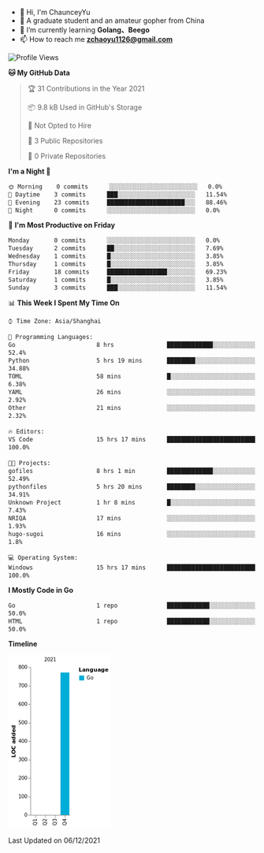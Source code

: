 - 👋 Hi, I'm ChaunceyYu
- 👀 A graduate student and an amateur gopher from China
- 🌱 I’m currently learning **Golang、Beego**
- 📫 How to reach me **zchaoyu1126@gmail.com**
<!--START_SECTION:waka-->
![Profile Views](http://img.shields.io/badge/Profile%20Views-243-blue)

**🐱 My GitHub Data** 

> 🏆 31 Contributions in the Year 2021
 > 
> 📦 9.8 kB Used in GitHub's Storage 
 > 
> 🚫 Not Opted to Hire
 > 
> 📜 3 Public Repositories 
 > 
> 🔑 0 Private Repositories  
 > 
**I'm a Night 🦉** 

```text
🌞 Morning    0 commits      ░░░░░░░░░░░░░░░░░░░░░░░░░   0.0% 
🌆 Daytime    3 commits      ███░░░░░░░░░░░░░░░░░░░░░░   11.54% 
🌃 Evening    23 commits     ██████████████████████░░░   88.46% 
🌙 Night      0 commits      ░░░░░░░░░░░░░░░░░░░░░░░░░   0.0%

```
📅 **I'm Most Productive on Friday** 

```text
Monday       0 commits      ░░░░░░░░░░░░░░░░░░░░░░░░░   0.0% 
Tuesday      2 commits      ██░░░░░░░░░░░░░░░░░░░░░░░   7.69% 
Wednesday    1 commits      █░░░░░░░░░░░░░░░░░░░░░░░░   3.85% 
Thursday     1 commits      █░░░░░░░░░░░░░░░░░░░░░░░░   3.85% 
Friday       18 commits     █████████████████░░░░░░░░   69.23% 
Saturday     1 commits      █░░░░░░░░░░░░░░░░░░░░░░░░   3.85% 
Sunday       3 commits      ███░░░░░░░░░░░░░░░░░░░░░░   11.54%

```


📊 **This Week I Spent My Time On** 

```text
⌚︎ Time Zone: Asia/Shanghai

💬 Programming Languages: 
Go                       8 hrs               █████████████░░░░░░░░░░░░   52.4% 
Python                   5 hrs 19 mins       ████████░░░░░░░░░░░░░░░░░   34.88% 
TOML                     58 mins             █░░░░░░░░░░░░░░░░░░░░░░░░   6.38% 
YAML                     26 mins             ░░░░░░░░░░░░░░░░░░░░░░░░░   2.92% 
Other                    21 mins             ░░░░░░░░░░░░░░░░░░░░░░░░░   2.32%

🔥 Editors: 
VS Code                  15 hrs 17 mins      █████████████████████████   100.0%

🐱‍💻 Projects: 
gofiles                  8 hrs 1 min         █████████████░░░░░░░░░░░░   52.49% 
pythonfiles              5 hrs 20 mins       ████████░░░░░░░░░░░░░░░░░   34.91% 
Unknown Project          1 hr 8 mins         █░░░░░░░░░░░░░░░░░░░░░░░░   7.43% 
NRIQA                    17 mins             ░░░░░░░░░░░░░░░░░░░░░░░░░   1.93% 
hugo-sugoi               16 mins             ░░░░░░░░░░░░░░░░░░░░░░░░░   1.8%

💻 Operating System: 
Windows                  15 hrs 17 mins      █████████████████████████   100.0%

```

**I Mostly Code in Go** 

```text
Go                       1 repo              ████████████░░░░░░░░░░░░░   50.0% 
HTML                     1 repo              ████████████░░░░░░░░░░░░░   50.0%

```


**Timeline**

![Chart not found](https://raw.githubusercontent.com/ChaunceyYu0407/ChaunceyYu0407/main/charts/bar_graph.png) 


 Last Updated on 06/12/2021
<!--END_SECTION:waka-->
